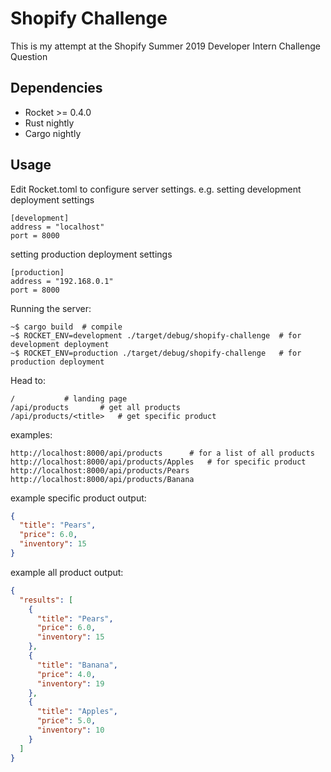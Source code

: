# Shopify Challenge

This is my attempt at the Shopify Summer 2019 Developer Intern Challenge Question

## Dependencies
 - Rocket >= 0.4.0
 - Rust nightly
 - Cargo nightly

## Usage
Edit Rocket.toml to configure server settings.
e.g. setting development deployment settings
```
[development]
address = "localhost"
port = 8000
```
setting production deployment settings
```
[production]
address = "192.168.0.1"
port = 8000
```
Running the server:
```
~$ cargo build	# compile
~$ ROCKET_ENV=development ./target/debug/shopify-challenge	# for development deployment
~$ ROCKET_ENV=production ./target/debug/shopify-challenge	# for production deployment
```

Head to:
```
/			# landing page
/api/products		# get all products
/api/products/<title>	# get specific product
```
examples:
```
http://localhost:8000/api/products		# for a list of all products
http://localhost:8000/api/products/Apples	# for specific product
http://localhost:8000/api/products/Pears
http://localhost:8000/api/products/Banana
```
example specific product output:
```json
{
  "title": "Pears",
  "price": 6.0,
  "inventory": 15
}
```
example all product output:
```json
{
  "results": [
    {
      "title": "Pears",
      "price": 6.0,
      "inventory": 15
    },
    {
      "title": "Banana",
      "price": 4.0,
      "inventory": 19
    },
    {
      "title": "Apples",
      "price": 5.0,
      "inventory": 10
    }
  ]
}
```


##
